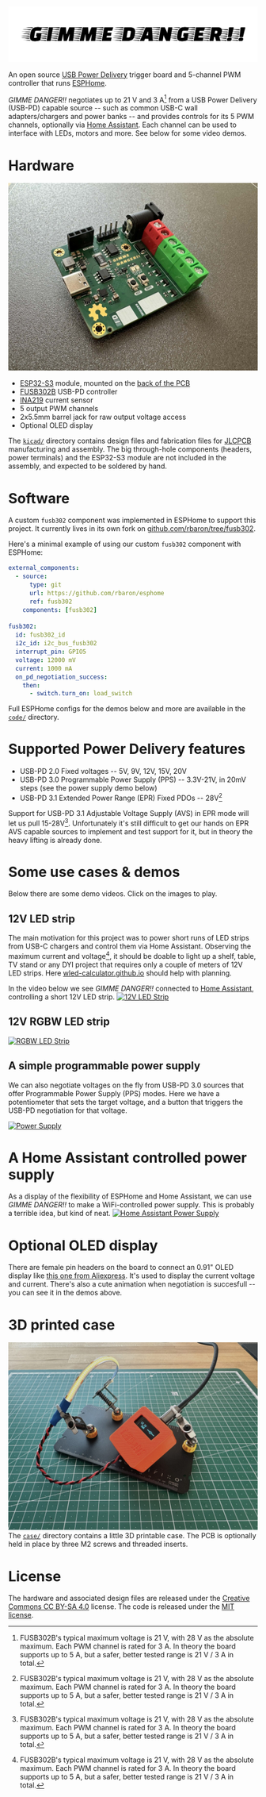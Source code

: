 ![logo](./media/logo.jpg)

An open source [USB Power Delivery](https://en.wikipedia.org/wiki/USB_hardware#USB_Power_Delivery) trigger board and 5-channel PWM controller that runs [ESPHome](https://esphome.io).

_GIMME DANGER!!_ negotiates up to 21 V and 3 A[^1] from a USB Power Delivery (USB-PD) capable source -- such as common USB-C wall adapters/chargers and power banks -- and provides controls for its 5 PWM channels, optionally via [Home Assistant](https://home-assistant.io). Each channel can be used to interface with LEDs, motors and more. See below for some video demos.

# Hardware
![PCB front](./media/gimme-danger-front.jpg)
* [ESP32-S3](https://www.espressif.com/en/products/socs/esp32-s3) module, mounted on the [back of the PCB](./media/gimme-danger-back.jpg)
* [FUSB302B](https://www.onsemi.com/products/interfaces/usb-type-c/fusb302b) USB-PD controller
* [INA219](https://www.ti.com/product/INA219) current sensor
* 5 output PWM channels
* 2x5.5mm barrel jack for raw output voltage access
* Optional OLED display

The [`kicad/`](./kicad/) directory contains design files and fabrication files for [JLCPCB](https://jlcpcb.com) manufacturing and assembly. The big through-hole components (headers, power terminals) and the ESP32-S3 module are not included in the assembly, and expected to be soldered by hand.

# Software
A custom `fusb302` component was implemented in ESPHome to support this project. It currently lives in its own fork on [github.com/rbaron/tree/fusb302](https://github.com/rbaron/esphome/tree/fusb302).

Here's a minimal example of using our custom `fusb302` component with ESPHome:

```yaml
external_components:
  - source:
      type: git
      url: https://github.com/rbaron/esphome
      ref: fusb302
    components: [fusb302]

fusb302:
  id: fusb302_id
  i2c_id: i2c_bus_fusb302
  interrupt_pin: GPIO5
  voltage: 12000 mV
  current: 1000 mA
  on_pd_negotiation_success:
    then:
      - switch.turn_on: load_switch
```

Full ESPHome configs for the demos below and more are available in the [`code/`](./code) directory.

# Supported Power Delivery features
* USB-PD 2.0 Fixed voltages -- 5V, 9V, 12V, 15V, 20V
* USB-PD 3.0 Programmable Power Supply (PPS) -- 3.3V-21V, in 20mV steps (see the power supply demo below)
* USB-PD 3.1 Extended Power Range (EPR) Fixed PDOs -- 28V[^1]

Support for USB-PD 3.1 Adjustable Voltage Supply (AVS) in EPR mode will let us pull 15-28V[^1]. Unfortunately it's still difficult to get our hands on EPR AVS capable sources to implement and test support for it, but in theory the heavy lifting is already done.

# Some use cases & demos
Below there are some demo videos. Click on the images to play.

## 12V LED strip
The main motivation for this project was to power short runs of LED strips from USB-C chargers and control them via Home Assistant. Observing the maximum current and voltage[^1], it should be doable to light up a shelf, table, TV stand or any DYI project that requires only a couple of meters of 12V LED strips. Here [wled-calculator.github.io](https://wled-calculator.github.io/) should help with planning.

In the video below we see _GIMME DANGER!!_ connected to [Home Assistant](https://www.home-assistant.io), controlling a short 12V LED strip.
[![12V LED Strip](https://img.youtube.com/vi/a7QtX55lgi8/maxres1.jpg)](https://youtu.be/a7QtX55lgi8)

## 12V RGBW LED strip
[![RGBW LED Strip](https://img.youtube.com/vi/ThnvIa4zbsM/maxres1.jpg)](https://youtu.be/ThnvIa4zbsM)

## A simple programmable power supply
We can also negotiate voltages on the fly from USB-PD 3.0 sources that offer Programmable Power Supply (PPS) modes. Here we have a potentiometer that sets the target voltage, and a button that triggers the USB-PD negotiation for that voltage.

[![Power Supply](https://img.youtube.com/vi/3Acu_VfSuck/maxres1.jpg)](https://youtu.be/3Acu_VfSuck)

# A Home Assistant controlled power supply
As a display of the flexibility of ESPHome and Home Assistant, we can use _GIMME DANGER!!_ to make a WiFi-controlled power supply. This is probably a terrible idea,  but kind of neat.
[![Home Assistant Power Supply](https://img.youtube.com/vi/tXYciUaycYI/maxres1.jpg)](https://youtu.be/tXYciUaycYI)

# Optional OLED display
There are female pin headers on the board to connect an 0.91" OLED display like [this one from Aliexpress](https://aliexpress.com/item/1005004816561244.html). It's used to display the current voltage and current. There's also a cute animation when negotiation is succesfull -- you can see it in the demos above.

# 3D printed case
![Case](./media/gimme-danger-case.jpg)
The [`case/`](./case) directory contains a little 3D printable case. The PCB is optionally held in place by three M2 screws and threaded inserts.

# License
The hardware and associated design files are released under the [Creative Commons CC BY-SA 4.0](https://creativecommons.org/licenses/by-sa/4.0/) license. The code is released under the [MIT license](https://opensource.org/licenses/MIT).


[^1]: FUSB302B's typical maximum voltage is 21 V, with 28 V as the absolute maximum. Each PWM channel is rated for 3 A. In theory the board supports up to 5 A, but a safer, better tested range is 21 V / 3 A in total.